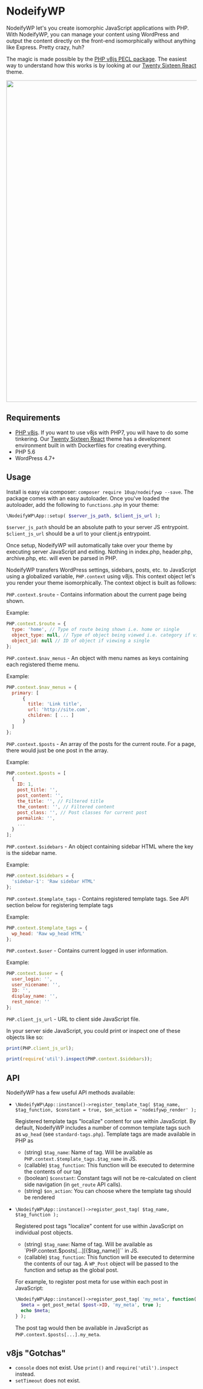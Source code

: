 # NodeifyWP

NodeifyWP let's you create isomorphic JavaScript applications with PHP. With NodeifyWP, you can manage your content using WordPress and output the content directly on the front-end isomorphically without anything like Express. Pretty crazy, huh?

The magic is made possible by the [PHP v8js PECL package](https://pecl.php.net/package/v8js). The easiest way to understand how this works is by looking at our [Twenty Sixteen React](https://github.com/10up/twentysixteenreact) theme.

<p align="center">
<a href="http://10up.com/contact/"><img src="https://10updotcom-wpengine.s3.amazonaws.com/uploads/2016/10/10up-Github-Banner.png" width="850"></a>
</p>

## Requirements

* [PHP v8js](https://pecl.php.net/package/v8js). If you want to use v8js with PHP7, you will have to do some tinkering. Our [Twenty Sixteen React](https://github.com/10up/twentysixteenreact) theme has a development environment built in with Dockerfiles for creating everything.
* PHP 5.6
* WordPress 4.7+

## Usage

Install is easy via composer: `composer require 10up/nodeifywp --save`. The package comes with an easy autoloader. Once you've loaded the autoloader, add the following to `functions.php` in your theme:

```php
\NodeifyWP\App::setup( $server_js_path, $client_js_url );
```

`$server_js_path` should be an absolute path to your server JS entrypoint. `$client_js_url` should be a url to your client.js entrypoint.

Once setup, NodeifyWP will automatically take over your theme by executing server JavaScript and exiting. Nothing in index.php, header.php, archive.php, etc. will even be parsed in PHP.

NodeifyWP transfers WordPress settings, sidebars, posts, etc. to JavaScript using a globalized variable, `PHP.context` using v8js. This context object let's you render your theme isomorphically. The context object is built as follows:

`PHP.context.$route` - Contains information about the current page being shown.

Example:
```javascript
PHP.context.$route = {
  type: 'home', // Type of route being shown i.e. home or single
  object_type: null, // Type of object being viewed i.e. category if viewing a category archive
  object_id: null // ID of object if viewing a single
};
```

`PHP.context.$nav_menus` - An object with menu names as keys containing each registered theme menu.

Example:
```javascript
PHP.context.$nav_menus = {
  primary: [
      {
        title: 'Link title',
        url: 'http://site.com',
        children: [ ... ]
      }
  ]
};
```

`PHP.context.$posts` - An array of the posts for the current route. For a page, there would just be one post in the array.

Example:
```javascript
PHP.context.$posts = [
  {
    ID: 1,
    post_title: '',
    post_content: '',
    the_title: '', // Filtered title
    the_content: '', // Filtered content
    post_class: '', // Post classes for current post
    permalink: '',
    ...
  }
];
```

`PHP.context.$sidebars` - An object containing sidebar HTML where the key is the sidebar name.

Example:
```javascript
PHP.context.$sidebars = {
  'sidebar-1': 'Raw sidebar HTML'
};
```

`PHP.context.$template_tags` - Contains registered template tags. See API section below for registering template tags

Example:
```javascript
PHP.context.$template_tags = {
  wp_head: 'Raw wp_head HTML'
};
```

`PHP.context.$user` - Contains current logged in user information.

Example:
```javascript
PHP.context.$user = {
  user_login: '',
  user_nicename: '',
  ID: '',
  display_name: '',
  rest_nonce: ''
};
```

`PHP.client_js_url` - URL to client side JavaScript file.

In your server side JavaScript, you could print or inspect one of these objects like so:
```javascript
print(PHP.client_js_url);

print(require('util').inspect(PHP.context.$sidebars));
```

## API

NodeifyWP has a few useful API methods available:

* `\NodeifyWP\App::instance()->register_template_tag( $tag_name, $tag_function, $constant = true, $on_action = 'nodeifywp_render' );`

  Registered template tags "localize" content for use within JavaScript. By default, NodeifyWP includes a number of common template tags such as `wp_head` (see `standard-tags.php`). Template tags are made available in PHP as 
  
  * (string) `$tag_name`: Name of tag. Will be available as `PHP.context.$template_tags.$tag_name` in JS.
  * (callable) `$tag_function`: This function will be executed to determine the contents of our tag
  * (boolean) `$constant`: Constant tags will not be re-calculated on client side navigation (in `get_route` API calls).
  * (string) `$on_action`: You can choose where the template tag should be rendered

* `\NodeifyWP\App::instance()->register_post_tag( $tag_name, $tag_function );`

  Registered post tags "localize" content for use within JavaScript on individual post objects.
  
  * (string) `$tag_name`: Name of tag. Will be available as `PHP.context.$posts[...][{$tag_name}]`` in JS.
  * (callable) `$tag_function`: This function will be executed to determine the contents of our tag. A `WP_Post` object will be passed to the function and setup as the global post.

  For example, to register post meta for use within each post in JavaScript:

  ```php
  \NodeifyWP\App::instance()->register_post_tag( 'my_meta', function( $post ) {
    $meta = get_post_meta( $post->ID, 'my_meta', true );
    echo $meta;
  } );
  ```

  The post tag would then be available in JavaScript as `PHP.context.$posts[...].my_meta`.

## v8js "Gotchas"

* `console` does not exist. Use `print()` and `require('util').inspect` instead.
* `setTimeout` does not exist.


